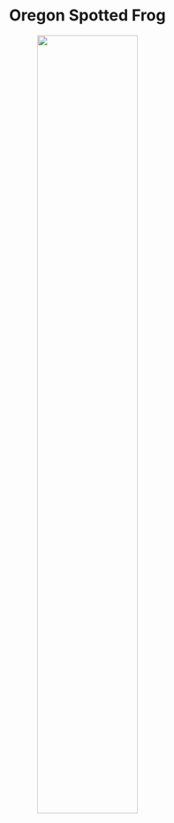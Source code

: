 <h1 align="center"> Oregon Spotted Frog </h1>
  
<p align="center">
  <img src="https://github.com/nrennie/tidytuesday/blob/main/2022/2022-08-02/20220802.png?raw=true" width="60%">
</p>
